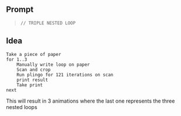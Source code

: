 ## Prompt
> `// TRIPLE NESTED LOOP`

## Idea
```
Take a piece of paper
for 1..3
    Manually write loop on paper
    Scan and crop
    Run plingo for 121 iterations on scan
    print result
    Take print
next
```

This will result in 3 animations where the last one represents the three nested loops